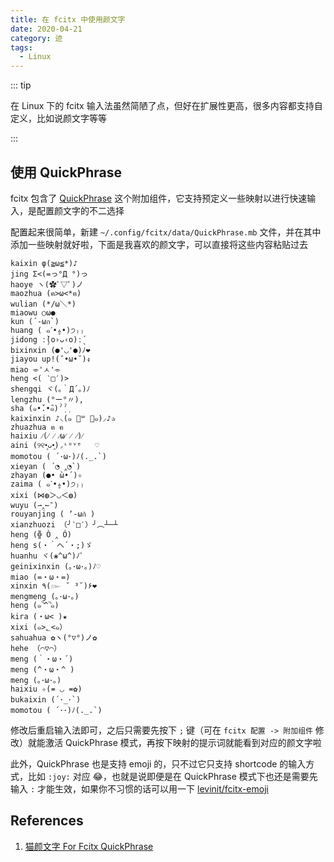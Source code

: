 ```yaml
---
title: 在 fcitx 中使用颜文字
date: 2020-04-21
category: 迹
tags:
  - Linux
---
```


::: tip

在 Linux 下的 fcitx 输入法虽然简陋了点，但好在扩展性更高，很多内容都支持自定义，比如说颜文字等等

:::

<!-- more -->

## 使用 QuickPhrase

fcitx 包含了 [QuickPhrase](https://fcitx-im.org/wiki/QuickPhrase) 这个附加组件，它支持预定义一些映射以进行快速输入，是配置颜文字的不二选择

配置起来很简单，新建 `~/.config/fcitx/data/QuickPhrase.mb` 文件，并在其中添加一些映射就好啦，下面是我喜欢的颜文字，可以直接将这些内容粘贴过去

```
kaixin φ(≧ω≦*)♪
jing Σ<(=っ°Д °)っ
haoye ヽ(✿ﾟ▽ﾟ)ノ
maozhua (ฅ>ω<*ฅ)
wulian (*/ω＼*)
miaowu ○ω●
kun (´-ωก`)
huang ( ๑ˊ•̥▵•)੭₎₎
jidong ː̗̀(o›ᴗ‹o)ː̖́
bixinxin (●'◡'●)ﾉ❤
jiayou up!(˘•ω•˘)ง
miao ⌯'ㅅ'⌯
heng <( ‵□′)>
shengqi ヾ(｡｀Д´｡)ﾉ
lengzhu (°ー°〃),
sha (๑•̌.•̑๑)ˀ̣ˀ̣
kaixinxin ♪⸜(๑ ॑꒳ ॑๑)⸝♪✰
zhuazhua ฅ ฅ
haixiu ⁄(⁄ ⁄ ⁄ω⁄ ⁄ ⁄)⁄
aini (୨୧•͈ᴗ•͈)◞︎ᶫᵒᵛᵉ   ♡
momotou ( ´･ω･)ﾉ(._.`)
xieyan ( ´◔ ‸◔`)
zhayan (●• ̀ω•́ )✧
zaima ( ๑ˊ•̥▵•)੭₎₎
xixi (⋈◍＞◡＜◍)
wuyu (⇀‸↼‶)
rouyanjing ( ‘-ωก̀ )
xianzhuozi （╯‵□′）╯︵┴─┴
heng (╬ Ò ‸ Ó)
heng s(・｀ヘ´・;)ゞ
huanhu ヾ(❀^ω^)ﾉﾞ
geinixinxin (｡･ω･｡)ﾉ♡
miao (=・ω・=)
xinxin ٩(๛ ˘ ³˘)۶❤
mengmeng (｡･ω･｡)
heng (๑‾᷅^‾᷅๑)
kira (・ω< )★
xixi (๑>؂<๑）
sahuahua ✿ヽ(°▽°)ノ✿
hehe （⌒▽⌒）
meng (｀・ω・´)
meng (^・ω・^ )
meng (｡･ω･｡)
haixiu ✧(≖ ◡ ≖✿)
bukaixin (´･_･`)
momotou ( ´･･)ﾉ(._.`)
```

修改后重启输入法即可，之后只需要先按下 `;` 键（可在 `fcitx 配置 -> 附加组件` 修改）就能激活 QuickPhrase 模式，再按下映射的提示词就能看到对应的颜文字啦

此外，QuickPhrase 也是支持 emoji 的，只不过它只支持 shortcode 的输入方式，比如 `:joy:` 对应 :joy:，也就是说即便是在 QuickPhrase 模式下也还是需要先输入 `:` 才能生效，如果你不习惯的话可以用一下 [levinit/fcitx-emoji](https://github.com/levinit/fcitx-emoji)

## References

1. [猫颜文字 For Fcitx QuickPhrase](https://felixc.at/2012/05/kitty-for-fcitx-quickphrase/)
